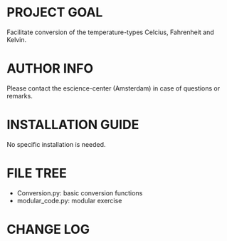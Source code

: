 # PROJECT GOAL

Facilitate conversion of the temperature-types Celcius, Fahrenheit and Kelvin. 

# AUTHOR INFO

Please contact the escience-center (Amsterdam) in case of questions or remarks.

# INSTALLATION GUIDE

No specific installation is needed. 

# FILE TREE

* Conversion.py: basic conversion functions
* modular_code.py: modular exercise

# CHANGE LOG